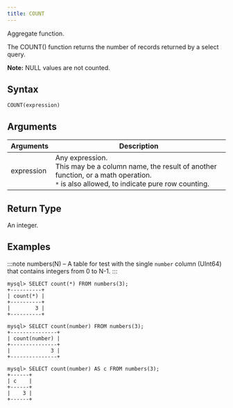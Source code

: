 ```yaml
---
title: COUNT
---
```


Aggregate function. 

The COUNT() function returns the number of records returned by a select query.

**Note:** NULL values are not counted.

## Syntax

```
COUNT(expression)
```

## Arguments

| Arguments   | Description |
| ----------- | ----------- |
| expression  | Any expression. <br /> This may be a column name, the result of another function, or a math operation.<br />`*` is also allowed, to indicate pure row counting.

## Return Type

An integer.

## Examples

:::note
numbers(N) – A table for test with the single `number` column (UInt64) that contains integers from 0 to N-1.
:::

```
mysql> SELECT count(*) FROM numbers(3);
+----------+
| count(*) |
+----------+
|        3 |
+----------+

mysql> SELECT count(number) FROM numbers(3);
+---------------+
| count(number) |
+---------------+
|             3 |
+---------------+

mysql> SELECT count(number) AS c FROM numbers(3);
+------+
| c    |
+------+
|    3 |
+------+
```
